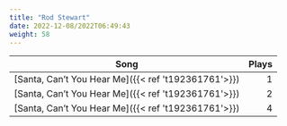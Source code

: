 ```yaml
---
title: "Rod Stewart"
date: 2022-12-08/2022T06:49:43
weight: 58
---
```




 Song | Plays 
----- | -----:
[Santa, Can’t You Hear Me]({{< ref 't192361761'>}}) | 1
[Santa, Can’t You Hear Me]({{< ref 't192361761'>}}) | 2
[Santa, Can’t You Hear Me]({{< ref 't192361761'>}}) | 4

